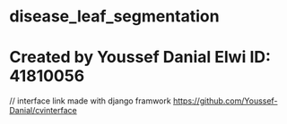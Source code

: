 # disease_leaf_segmentation
# Created by Youssef Danial Elwi ID: 41810056
// interface link made with django framwork
https://github.com/Youssef-Danial/cvinterface
